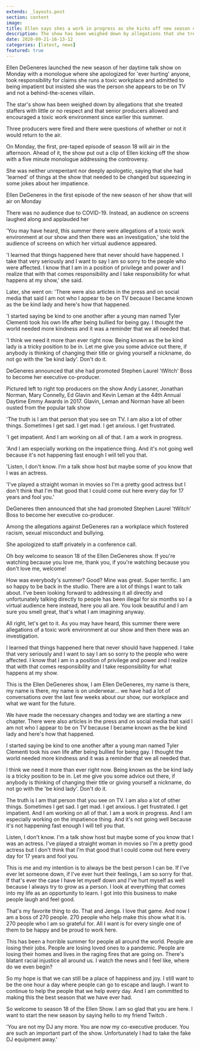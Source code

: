 ```yaml
---
extends: _layouts.post
section: content
image:  
title: Ellen says shes a work in progress as she kicks off new season of her show 
description: The show has been weighed down by allegations that she treated staffers with little or no respect and that senior producers allowed and encouraged a toxic work environment. 
date: 2020-09-21-16-13-12 
categories: [latest, news] 
featured: true 
--- 
```

Ellen DeGeneres launched the new season of her daytime talk show on Monday with a monologue where she apologized for 'ever hurting' anyone, took responsibility for claims she runs a toxic workplace and admitted to being impatient but insisted she was the person she appears to be on TV and not a behind-the-scenes villain. 

The star's show has been weighed down by allegations that she treated staffers with little or no respect and that senior producers allowed and encouraged a toxic work environment since earlier this summer. 

Three producers were fired and there were questions of whether or not it would return to the air. 

On Monday, the first, pre-taped episode of season 18 will air in the afternoon. Ahead of it, the show put out a clip of Ellen kicking off the show with a five minute monologue addressing the controversy. 

She was neither unrepentant nor deeply apologetic, saying that she had 'learned' of things at the show that needed to be changed but squeezing in some jokes about her impatience. 

Ellen DeGeneres in the first episode of the new season of her show that will air on Monday 

There was no audience due to COVID-19. Instead, an audience on screens  laughed along and applauded her 

'You may have heard, this summer there were allegations of a toxic work environment at our show and then there was an investigation,' she told the audience of screens on which her virtual audience appeared.  

'I learned that things happened here that never should have happened. I take that very seriously and I want to say I am so sorry to the people who were affected. I know that I am in a position of privilege and power and I realize that with that comes responsibility and I take responsibility for what happens at my show,' she said. 

Later, she went on: 'There were also articles in the press and on social media that said I am not who I appear to be on TV because I became known as the be kind lady and here's how that happened. 

'I started saying be kind to one another after a young man named Tyler Clementi took his own life after being bullied for being gay. I thought the world needed more kindness and it was a reminder that we all needed that.

'I think we need it more than ever right now. Being known as the be kind lady is a tricky position to be in. Let me give you some advice out there, if anybody is thinking of changing their title or giving yourself a nickname, do not go with the 'be kind lady'. Don't do it. 

DeGeneres announced that she had promoted Stephen Laurel 'tWitch' Boss to become her executive co-producer.

Pictured left to right top producers on the show Andy Lassner, Jonathan Norman, Mary Connelly, Ed Glavin and Kevin Leman at the 44th Annual Daytime Emmy Awards in 2017. Glavin, Leman and Norman have all been ousted from the popular talk show

'The truth is I am that person that you see on TV. I am also a lot of other things. Sometimes I get sad. I get mad. I get anxious. I get frustrated. 

'I get impatient. And I am working on all of that. I am a work in progress. 

'And I am especially working on the impatience thing. And it's not going well because it's not happening fast enough I will tell you that. 

'Listen, I don't know. I'm a talk show host but maybe some of you know that I was an actress. 

'I've played a straight woman in movies so I'm a pretty good actress but I don't think that I'm that good that I could come out here every day for 17 years and fool you.' 

DeGeneres then announced that she had promoted Stephen Laurel 'tWitch' Boss to become her executive co-producer. 

Among the allegations against DeGeneres ran a workplace which fostered racism, sexual misconduct and bullying. 

She apologized to staff privately in a conference call.  

Oh boy welcome to season 18 of the Ellen DeGeneres show. If you're watching because you love me, thank you, if you're watching because you don't love me, welcome! 

How was everybody's summer? Good? Mine was great. Super terrific. I am so happy to be back in the studio. There are a lot of things I want to talk about. I've been looking forward to addressing it all directly and unfortunately talking directly to people has been illegal for six months so I a virtual audience here instead, here you all are. You look beautiful and I am sure you smell great, that's what I am imagining anyway. 

All right, let's get to it. As you may have heard, this summer there were allegations of a toxic work environment at our show and then there was an investigation. 

I learned that things happened here that never should have happened. I take that very seriously and I want to say I am so sorry to the people who were affected. I know that I am in a position of privilege and power and I realize that with that comes responsibility and I take responsibility for what happens at my show. 

This is the Ellen DeGeneres show, I am Ellen DeGeneres, my name is there, my name is there, my name is on underwear... we have had a lot of conversations over the last few weeks about our show, our workplace and what we want for the future. 

We have made the necessary changes and today we are starting a new chapter. There were also articles in the press and on social media that said I am not who I appear to be on TV because I became known as the be kind lady and here's how that happened. 

I started saying be kind to one another after a young man named Tyler Clementi took his own life after being bullied for being gay. I thought the world needed more kindness and it was a reminder that we all needed that.

I think we need it more than ever right now. Being known as the be kind lady is a tricky position to be in. Let me give you some advice out there, if anybody is thinking of changing their title or giving yourself a nickname, do not go with the 'be kind lady'. Don't do it. 

The truth is I am that person that you see on TV. I am also a lot of other things. Sometimes I get sad. I get mad. I get anxious. I get frustrated. I get impatient. And I am working on all of that. I am a work in progress. And I am especially working on the impatience thing. And it's not going well because it's not happening fast enough I will tell you that. 

Listen, I don't know. I'm a talk show host but maybe some of you know that I was an actress. I've played a straight woman in movies so I'm a pretty good actress but I don't think that I'm that good that I could come out here every day for 17 years and fool you. 

This is me and my intention is to always be the best person I can be. If I've ever let someone down, if I've ever hurt their feelings, I am so sorry for that. If that's ever the case I have let myself down and I've hurt myself as well because I always try to grow as a person. I look at everything that comes into my life as an opportunity to learn. I got into this business to make people laugh and feel good. 

That's my favorite thing to do. That and Jenga. I love that game. And now I am a boss of 270 people. 270 people who help make this show what it is. 270 people who I am so grateful for. All I want is for every single one of them to be happy and be proud to work here. 

This has been a horrible summer for people all around the world. People are losing their jobs. People are losing loved ones to a pandemic. People are losing their homes and lives in the raging fires that are going on. There's blatant racial injustice all around us. I watch the news and I feel like, where do we even begin? 

So my hope is that we can still be a place of happiness and joy. I still want to be the one hour a day where people can go to escape and laugh. I want to continue to help the people that we help every day. And I am committed to making this the best season that we have ever had. 

So welcome to season 18 of the Ellen Show. I am so glad that you are here. I want to start the new season by saying hello to my friend Twitch . 

'You are not my DJ any more. You are now my co-executive producer. You are such an important part of the show. Unfortunately I had to take the fake DJ equipment away.'




